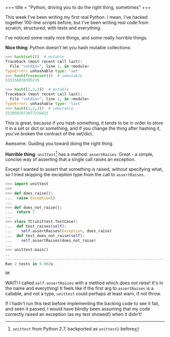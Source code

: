 +++
title = "Python, driving you to do the right thing, sometimes"
+++

This week I've been writing my first real Python. I mean, I've hacked together 100-line scripts before, but I've been writing real code from scratch, structured, with tests and everything.

I've noticed some really nice things, and some really horrible things.

**Nice thing**: Python doesn't let you hash mutable collections:

```python
>>> hash(set())  # mutable
Traceback (most recent call last):
  File "<stdin>", line 1, in <module>
TypeError: unhashable type: 'set'
>>> hash(frozenset())  # immutable
133156838395276

>>> hash([1,2,3])  # mutable
Traceback (most recent call last):
  File "<stdin>", line 1, in <module>
TypeError: unhashable type: 'list'
>>> hash((1,2,3))  # immutable
2528502973977326415
```

This is great, because if you hash something, it tends to be in order to store it in a set or dict or something, and if you change the thing after hashing it, you've broken the contract of the set/dict.

Awesome. Guiding you toward doing the right thing.

**Horrible thing**: `unittest`[^1] has a method: `assertRaises`. Great - a simple, concise way of asserting that a single call raises an exception.

Except I wanted to assert that something is raised, without specifying what, so I tried skipping the exception type from the call to `assertRaises`.

```python
>>> import unittest
>>>
>>> def does_raise():
...  raise Exception()
...
>>> def does_not_raise():
...  return 1
...
>>> class TC(unittest.TestCase):
...  def test_raises(self):
...    self.assertRaises(Exception, does_raise)
...  def test_does_not_raise(self):
...    self.assertRaises(does_not_raise)
...
>>> unittest.main()
..
----------------------------------------------------------------------
Ran 2 tests in 0.002s

OK
```

WAIT! I called `self.assertRaises` with a method which _does not raise_! It's in the name and everything! It feels like if the first arg to `assertRaises` is a callable, and not a type, `unittest` could perhaps at least warn, if not throw.

If I hadn't run this test before implementing the backing code to see it fail, and seen it passed, I would have blindly been assuming that my code correctly raised an exception (as my test showed!) when it didn't!


[^1]: `unittest` from Python 2.7, backported as `unittest2` before
